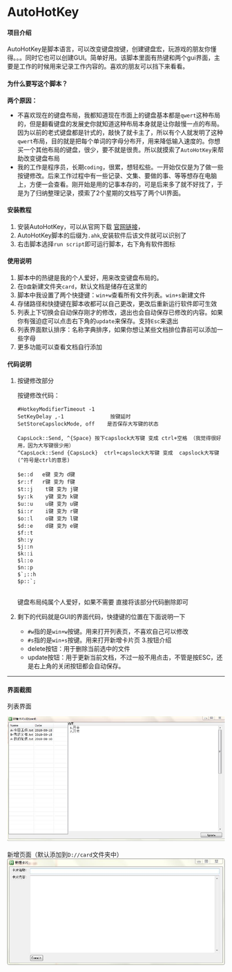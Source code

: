 # AutoHotKey

#### 项目介绍
AutoHotKey是脚本语言，可以改变键盘按键，创建键盘宏，玩游戏的朋友你懂得。。。同时它也可以创建GUI。简单好用。该脚本里面有热键和两个gui界面，主要是工作的时候用来记录工作内容的。喜欢的朋友可以挡下来看看。

#### 为什么要写这个脚本？
**两个原因：**

- 不喜欢现在的键盘布局，我都知道现在市面上的键盘基本都是`qwert`这种布局的，但是翻看键盘的发展史你就知道这种布局本身就是让你敲慢一点的布局。因为以前的老式键盘都是针式的，敲快了就卡主了，所以有个人就发明了这种`qwert`布局，目的就是把每个单词的字母分布开，用来降低输入速度的。你想买一个其他布局的键盘，很少，要不就是很贵。所以就摸索了`AutoHotKey`来帮助改变键盘布局
- 我的工作是程序员，长期`coding`，很累，想轻松些。一开始仅仅是为了做一些按键修改。后来工作过程中有一些记录、文集、要做的事、等等想存在电脑上，方便一会查看。刚开始是用的记事本存的，可是后来多了就不好找了，于是为了归纳整理记录，摸索了2个星期的文档写了两个UI界面。


#### 安装教程

1. 安装AutoHotKey，可以从官网下载 [官网链接](https://www.autohotkey.com/)，
2. AutoHotKey脚本的后缀为`.ahk`,安装软件后该文件就可以识别了
3. 右击脚本选择`run script`即可运行脚本，右下角有软件图标

#### 使用说明

1. 脚本中的热键是我的个人爱好，用来改变键盘布局的。
2. 在`D盘`新建文件夹`card`，默认文档是储存在这里的
3. 脚本中我设置了两个快捷键：`win+w`查看所有文件列表。`win+s`新建文件
4. 存储路径和快捷键在脚本收都可以自己更改，更改后重新运行软件即可生效
5. 列表上下切换会自动保存刚才的修改，退出也会自动保存已修改的内容。如果你有强迫症可以点击右下角的`update`来保存。支持`Esc`来退出
6. 列表界面默认排序：名称字典排序，如果你想让某些文档排位靠前可以添加一些字母
7. 更多功能可以查看文档自行添加

#### 代码说明

1. 按键修改部分

   按键修改代码：

   ```
   #HotkeyModifierTimeout -1    
   SetKeyDelay ,-1				 按键延时
   SetStoreCapslockMode, off	是否保存大写键的状态
   
   CapsLock::Send, ^{Space}	按下capslock大写键 变成 ctrl+空格 （我觉得很好用，因为大写键很少用）
   ^CapsLock::Send {CapsLock}  ctrl+capslock大写键 变成  capslock大写键 (^符号是ctrl的意思)
   
   $e::d   e键 变为 d键
   $r::f   r键 变为 f键
   $t::j	t键 变为 j键
   $y::k	y键 变为 k键
   $u::u	u键 变为 u键
   $i::r	i键 变为 r键
   $o::l	o键 变为 l键
   $d::e	d键 变为 e键
   $f::t
   $h::y
   $j::n
   $k::i
   $l::o 
   $n::p
   $`;::h
   $p::`;
    
   ```

   键盘布局纯属个人爱好，如果不需要 直接将该部分代码删除即可

2. 剩下的代码就是GUI的界面代码，快捷键的位置在下面说明一下

   - `#w`指的是`win+w`按键。用来打开列表页，不喜欢自己可以修改
   - `#s`指的是`win+s`按键。用来打开新增卡片页
3.按钮介绍
   - delete按钮：用于删除当前选中的文件
   - update按钮：用于更新当前文档，不过一般不用点击，不管是按ESC，还是右上角的关闭按钮都会自动保存。



---

#### 界面截图

列表界面

![列表页](https://github.com/chf-gh/AutoHotKey/blob/master/1.jpg)

新增页面（默认添加到`D://card`文件夹中）
![列表页](https://github.com/chf-gh/AutoHotKey/blob/master/2.jpg)
